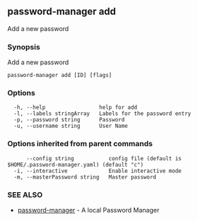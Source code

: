 ## password-manager add

Add a new password

### Synopsis

Add a new password

```
password-manager add [ID] [flags]
```

### Options

```
  -h, --help                 help for add
  -l, --labels stringArray   Labels for the password entry
  -p, --password string      Password
  -u, --username string      User Name
```

### Options inherited from parent commands

```
      --config string           config file (default is $HOME/.password-manager.yaml) (default "c")
  -i, --interactive             Enable interactive mode
  -m, --masterPassword string   Master password
```

### SEE ALSO

* [password-manager](README.md)	 - A local Password Manager


